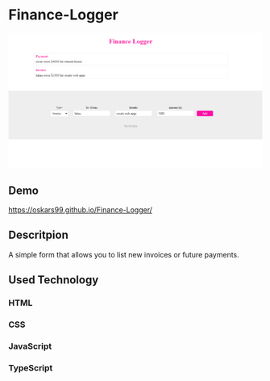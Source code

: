 # Finance-Logger
![Page](public/website-look.png)
## Demo
https://oskars99.github.io/Finance-Logger/

## Descritpion
A simple form that allows you to list new invoices or future payments.

## Used Technology
### HTML
### CSS
### JavaScript
### TypeScript



